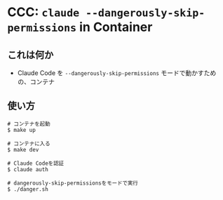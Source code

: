 # CCC: `claude --dangerously-skip-permissions` in Container

## これは何か

* Claude Code を `--dangerously-skip-permissions` モードで動かすための、コンテナ

## 使い方

```
# コンテナを起動
$ make up

# コンテナに入る
$ make dev

# Claude Codeを認証
$ claude auth

# dangerously-skip-permissionsをモードで実行
$ ./danger.sh
```
